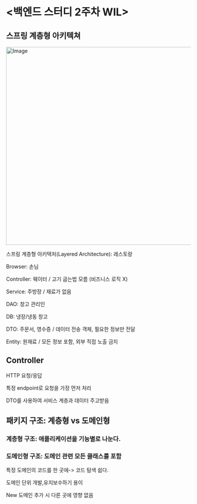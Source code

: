 # <백엔드 스터디 2주차 WIL>
## 스프링 계층형 아키텍쳐
<img width="1470" height="538" alt="Image" src="https://github.com/user-attachments/assets/dc7de648-dce5-4b4b-bcad-a7bd611c7fe6" />

스프링 계층형 아키텍처(Layered Architecture): 레스토랑

Browser: 손님

Controller: 웨이터 / 고기 굽는법 모름 (비즈니스 로직 X)

Service: 주방장 / 재료가 없음

DAO: 창고 관리인

DB: 냉장/냉동 창고

DTO: 주문서, 영수증 / 데이터 전송 객체, 필요한 정보만 전달

Entity: 원재료 / 모든 정보 포함, 외부 직접 노출 금지

## Controller

HTTP 요청/응답

특정 endpoint로 요청을 가장 먼저 처리

DTO를 사용하여 서비스 계층과 데이터 주고받음

## 패키지 구조: 계층형 vs 도메인형

### 계층형 구조: 애플리케이션을 기능별로 나눈다.

### 도메인형 구조: 도메인 관련 모든 클래스를 포함

특정 도메인의 코드를 한 곳에-> 코드 탐색 쉽다.

도메인 단위 개발,유지보수하기 용이

New 도메인 추가 시 다른 곳에 영향 없음






